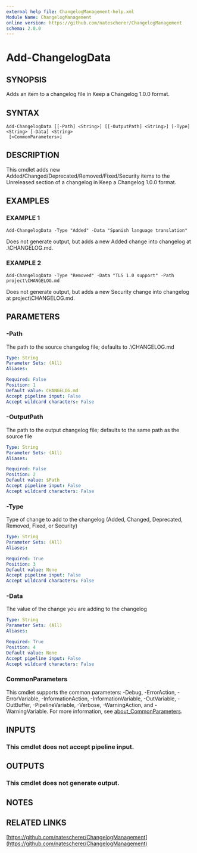 ```yaml
---
external help file: ChangelogManagement-help.xml
Module Name: ChangelogManagement
online version: https://github.com/natescherer/ChangelogManagement
schema: 2.0.0
---
```


# Add-ChangelogData

## SYNOPSIS
Adds an item to a changelog file in Keep a Changelog 1.0.0 format.

## SYNTAX

```
Add-ChangelogData [[-Path] <String>] [[-OutputPath] <String>] [-Type] <String> [-Data] <String>
 [<CommonParameters>]
```

## DESCRIPTION
This cmdlet adds new Added/Changed/Deprecated/Removed/Fixed/Security items to the Unreleased section of a
changelog in Keep a Changelog 1.0.0 format.

## EXAMPLES

### EXAMPLE 1
```
Add-ChangelogData -Type "Added" -Data "Spanish language translation"
```

Does not generate output, but adds a new Added change into changelog at  .\CHANGELOG.md.

### EXAMPLE 2
```
Add-ChangelogData -Type "Removed" -Data "TLS 1.0 support" -Path project\CHANGELOG.md
```

Does not generate output, but adds a new Security change into changelog at project\CHANGELOG.md.

## PARAMETERS

### -Path
The path to the source changelog file; defaults to .\CHANGELOG.md

```yaml
Type: String
Parameter Sets: (All)
Aliases:

Required: False
Position: 1
Default value: CHANGELOG.md
Accept pipeline input: False
Accept wildcard characters: False
```

### -OutputPath
The path to the output changelog file; defaults to the same path as the source file

```yaml
Type: String
Parameter Sets: (All)
Aliases:

Required: False
Position: 2
Default value: $Path
Accept pipeline input: False
Accept wildcard characters: False
```

### -Type
Type of change to add to the changelog (Added, Changed, Deprecated, Removed, Fixed, or Security)

```yaml
Type: String
Parameter Sets: (All)
Aliases:

Required: True
Position: 3
Default value: None
Accept pipeline input: False
Accept wildcard characters: False
```

### -Data
The value of the change you are adding to the changelog

```yaml
Type: String
Parameter Sets: (All)
Aliases:

Required: True
Position: 4
Default value: None
Accept pipeline input: False
Accept wildcard characters: False
```

### CommonParameters
This cmdlet supports the common parameters: -Debug, -ErrorAction, -ErrorVariable, -InformationAction, -InformationVariable, -OutVariable, -OutBuffer, -PipelineVariable, -Verbose, -WarningAction, and -WarningVariable. For more information, see [about_CommonParameters](http://go.microsoft.com/fwlink/?LinkID=113216).

## INPUTS

### This cmdlet does not accept pipeline input.
## OUTPUTS

### This cmdlet does not generate output.
## NOTES

## RELATED LINKS

[https://github.com/natescherer/ChangelogManagement](https://github.com/natescherer/ChangelogManagement)

